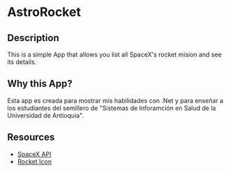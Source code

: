 # AstroRocket

## Description

This is a simple App that allows you list all SpaceX's rocket mision and see its details.

## Why this App?

Esta app es creada para mostrar mis habilidades con .Net y para enseñar a los estudiantes del semillero de "Sistemas de Inforamción en Salud de la Universidad de Antioquia".

## Resources

- [SpaceX API](https://docs.spacexdata.com/?version=latest)
- [Rocket Icon](https://www.iconpacks.net/free-icon/rocket-3431.html)